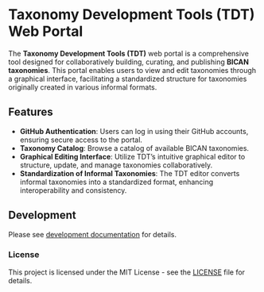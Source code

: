 # Taxonomy Development Tools (TDT) Web Portal

The **Taxonomy Development Tools (TDT)** web portal is a comprehensive tool designed for collaboratively building, curating, and publishing **BICAN taxonomies**. This portal enables users to view and edit taxonomies through a graphical interface, facilitating a standardized structure for taxonomies originally created in various informal formats.

## Features

- **GitHub Authentication**: Users can log in using their GitHub accounts, ensuring secure access to the portal.
- **Taxonomy Catalog**: Browse a catalog of available BICAN taxonomies.
- **Graphical Editing Interface**: Utilize TDT’s intuitive graphical editor to structure, update, and manage taxonomies collaboratively.
- **Standardization of Informal Taxonomies**: The TDT editor converts informal taxonomies into a standardized format, enhancing interoperability and consistency.

## Development

Please see [development documentation](/docs/development.md) for details.

### License

This project is licensed under the MIT License - see the [LICENSE](LICENSE) file for details.